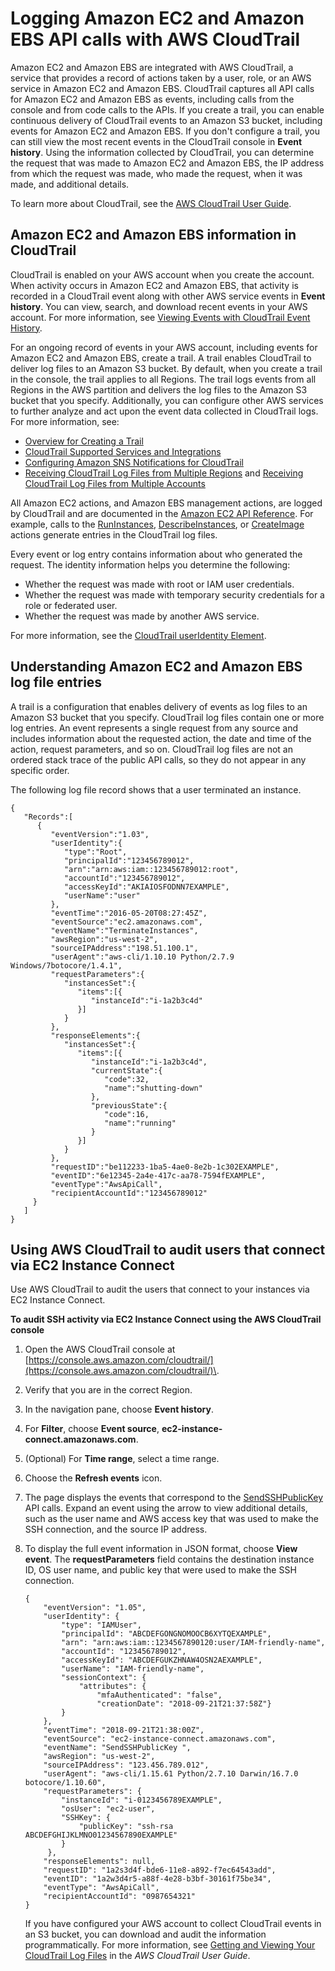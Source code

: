 # Logging Amazon EC2 and Amazon EBS API calls with AWS CloudTrail<a name="monitor-with-cloudtrail"></a>

Amazon EC2 and Amazon EBS are integrated with AWS CloudTrail, a service that provides a record of actions taken by a user, role, or an AWS service in Amazon EC2 and Amazon EBS\. CloudTrail captures all API calls for Amazon EC2 and Amazon EBS as events, including calls from the console and from code calls to the APIs\. If you create a trail, you can enable continuous delivery of CloudTrail events to an Amazon S3 bucket, including events for Amazon EC2 and Amazon EBS\. If you don't configure a trail, you can still view the most recent events in the CloudTrail console in **Event history**\. Using the information collected by CloudTrail, you can determine the request that was made to Amazon EC2 and Amazon EBS, the IP address from which the request was made, who made the request, when it was made, and additional details\. 

To learn more about CloudTrail, see the [AWS CloudTrail User Guide](https://docs.aws.amazon.com/awscloudtrail/latest/userguide/)\.

## Amazon EC2 and Amazon EBS information in CloudTrail<a name="service-name-info-in-cloudtrail"></a>

CloudTrail is enabled on your AWS account when you create the account\. When activity occurs in Amazon EC2 and Amazon EBS, that activity is recorded in a CloudTrail event along with other AWS service events in **Event history**\. You can view, search, and download recent events in your AWS account\. For more information, see [Viewing Events with CloudTrail Event History](https://docs.aws.amazon.com/awscloudtrail/latest/userguide/view-cloudtrail-events.html)\. 

For an ongoing record of events in your AWS account, including events for Amazon EC2 and Amazon EBS, create a trail\. A trail enables CloudTrail to deliver log files to an Amazon S3 bucket\. By default, when you create a trail in the console, the trail applies to all Regions\. The trail logs events from all Regions in the AWS partition and delivers the log files to the Amazon S3 bucket that you specify\. Additionally, you can configure other AWS services to further analyze and act upon the event data collected in CloudTrail logs\. For more information, see: 
+ [Overview for Creating a Trail](https://docs.aws.amazon.com/awscloudtrail/latest/userguide/cloudtrail-create-and-update-a-trail.html)
+ [CloudTrail Supported Services and Integrations](https://docs.aws.amazon.com/awscloudtrail/latest/userguide/cloudtrail-aws-service-specific-topics.html#cloudtrail-aws-service-specific-topics-integrations)
+ [Configuring Amazon SNS Notifications for CloudTrail](https://docs.aws.amazon.com/awscloudtrail/latest/userguide/getting_notifications_top_level.html)
+ [Receiving CloudTrail Log Files from Multiple Regions](https://docs.aws.amazon.com/awscloudtrail/latest/userguide/receive-cloudtrail-log-files-from-multiple-regions.html) and [Receiving CloudTrail Log Files from Multiple Accounts](https://docs.aws.amazon.com/awscloudtrail/latest/userguide/cloudtrail-receive-logs-from-multiple-accounts.html)

All Amazon EC2 actions, and Amazon EBS management actions, are logged by CloudTrail and are documented in the [Amazon EC2 API Reference](https://docs.aws.amazon.com/AWSEC2/latest/APIReference/)\. For example, calls to the [RunInstances](https://docs.aws.amazon.com/AWSEC2/latest/APIReference/ApiReference-query-RunInstances.html), [DescribeInstances](https://docs.aws.amazon.com/AWSEC2/latest/APIReference/ApiReference-query-DescribeInstances.html), or [CreateImage](https://docs.aws.amazon.com/AWSEC2/latest/APIReference/ApiReference-query-CreateImage.html) actions generate entries in the CloudTrail log files\. 

Every event or log entry contains information about who generated the request\. The identity information helps you determine the following: 
+ Whether the request was made with root or IAM user credentials\.
+ Whether the request was made with temporary security credentials for a role or federated user\.
+ Whether the request was made by another AWS service\.

For more information, see the [CloudTrail userIdentity Element](https://docs.aws.amazon.com/awscloudtrail/latest/userguide/cloudtrail-event-reference-user-identity.html)\.

## Understanding Amazon EC2 and Amazon EBS log file entries<a name="understanding-service-name-entries"></a>

A trail is a configuration that enables delivery of events as log files to an Amazon S3 bucket that you specify\. CloudTrail log files contain one or more log entries\. An event represents a single request from any source and includes information about the requested action, the date and time of the action, request parameters, and so on\. CloudTrail log files are not an ordered stack trace of the public API calls, so they do not appear in any specific order\. 

The following log file record shows that a user terminated an instance\.

```
{
   "Records":[
      {
         "eventVersion":"1.03",
         "userIdentity":{
            "type":"Root",
            "principalId":"123456789012",
            "arn":"arn:aws:iam::123456789012:root",
            "accountId":"123456789012",
            "accessKeyId":"AKIAIOSFODNN7EXAMPLE",
            "userName":"user"
         },
         "eventTime":"2016-05-20T08:27:45Z",
         "eventSource":"ec2.amazonaws.com",
         "eventName":"TerminateInstances",
         "awsRegion":"us-west-2",
         "sourceIPAddress":"198.51.100.1",
         "userAgent":"aws-cli/1.10.10 Python/2.7.9 Windows/7botocore/1.4.1",
         "requestParameters":{
            "instancesSet":{
               "items":[{
                  "instanceId":"i-1a2b3c4d"
               }]
            }
         },
         "responseElements":{
            "instancesSet":{
               "items":[{
                  "instanceId":"i-1a2b3c4d",
                  "currentState":{
                     "code":32,
                     "name":"shutting-down"
                  },
                  "previousState":{
                     "code":16,
                     "name":"running"
                  }
               }]
            }
         },
         "requestID":"be112233-1ba5-4ae0-8e2b-1c302EXAMPLE",
         "eventID":"6e12345-2a4e-417c-aa78-7594fEXAMPLE",
         "eventType":"AwsApiCall",
         "recipientAccountId":"123456789012"
     }
   ]
}
```

## Using AWS CloudTrail to audit users that connect via EC2 Instance Connect<a name="ec2-instance-connect-cloudtrail"></a>

Use AWS CloudTrail to audit the users that connect to your instances via EC2 Instance Connect\.

**To audit SSH activity via EC2 Instance Connect using the AWS CloudTrail console**

1. Open the AWS CloudTrail console at [https://console.aws.amazon.com/cloudtrail/](https://console.aws.amazon.com/cloudtrail/)\.

1. Verify that you are in the correct Region\.

1. In the navigation pane, choose **Event history**\.

1. For **Filter**, choose **Event source**, **ec2\-instance\-connect\.amazonaws\.com**\.

1. \(Optional\) For **Time range**, select a time range\.

1. Choose the **Refresh events** icon\.

1. The page displays the events that correspond to the [SendSSHPublicKey](https://docs.aws.amazon.com/ec2-instance-connect/latest/APIReference/API_SendSSHPublicKey.html) API calls\. Expand an event using the arrow to view additional details, such as the user name and AWS access key that was used to make the SSH connection, and the source IP address\.

1. To display the full event information in JSON format, choose **View event**\. The **requestParameters** field contains the destination instance ID, OS user name, and public key that were used to make the SSH connection\.

   ```
   {
       "eventVersion": "1.05",
       "userIdentity": {
           "type": "IAMUser",
           "principalId": "ABCDEFGONGNOMOOCB6XYTQEXAMPLE",
           "arn": "arn:aws:iam::1234567890120:user/IAM-friendly-name",
           "accountId": "123456789012",
           "accessKeyId": "ABCDEFGUKZHNAW4OSN2AEXAMPLE",
           "userName": "IAM-friendly-name",
           "sessionContext": {
               "attributes": {
                   "mfaAuthenticated": "false",
                   "creationDate": "2018-09-21T21:37:58Z"}
           }
       },
       "eventTime": "2018-09-21T21:38:00Z",
       "eventSource": "ec2-instance-connect.amazonaws.com",
       "eventName": "SendSSHPublicKey ",
       "awsRegion": "us-west-2",
       "sourceIPAddress": "123.456.789.012",
       "userAgent": "aws-cli/1.15.61 Python/2.7.10 Darwin/16.7.0 botocore/1.10.60",
       "requestParameters": {
           "instanceId": "i-0123456789EXAMPLE",
           "osUser": "ec2-user",
           "SSHKey": {
               "publicKey": "ssh-rsa ABCDEFGHIJKLMNO01234567890EXAMPLE"
           }
        },
       "responseElements": null,
       "requestID": "1a2s3d4f-bde6-11e8-a892-f7ec64543add",
       "eventID": "1a2w3d4r5-a88f-4e28-b3bf-30161f75be34",
       "eventType": "AwsApiCall",
       "recipientAccountId": "0987654321"
   }
   ```

   If you have configured your AWS account to collect CloudTrail events in an S3 bucket, you can download and audit the information programmatically\. For more information, see [Getting and Viewing Your CloudTrail Log Files](https://docs.aws.amazon.com/awscloudtrail/latest/userguide/get-and-view-cloudtrail-log-files.html) in the *AWS CloudTrail User Guide*\.